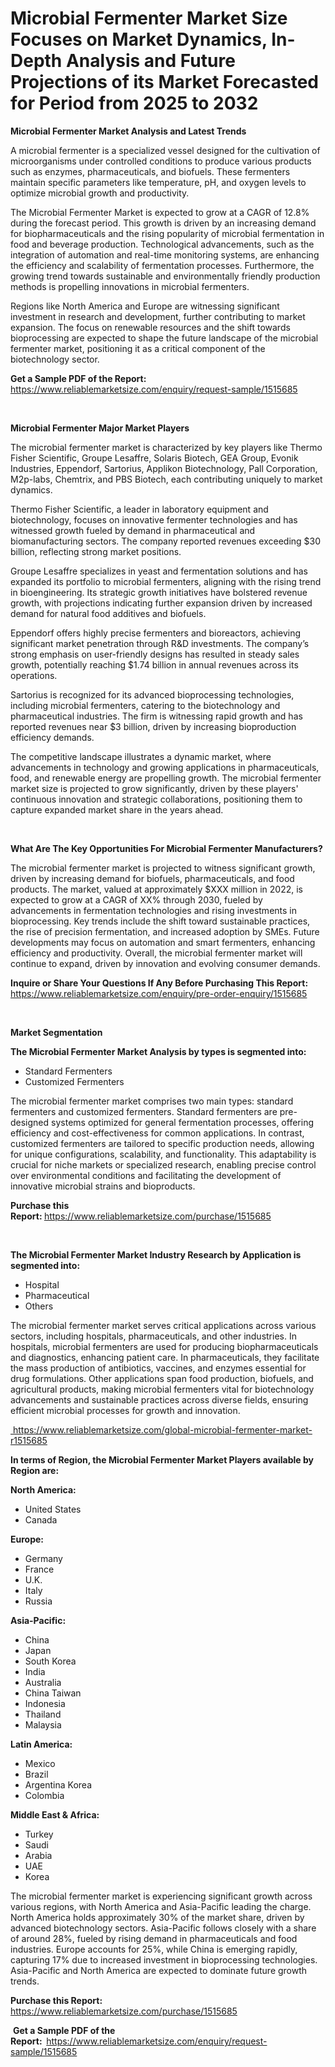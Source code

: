 <p><h1>Microbial Fermenter Market Size Focuses on Market Dynamics, In-Depth Analysis and Future Projections of its Market Forecasted for Period from 2025 to 2032</h1></p><p><strong>Microbial Fermenter Market Analysis and Latest Trends</strong></p>
<p><p>A microbial fermenter is a specialized vessel designed for the cultivation of microorganisms under controlled conditions to produce various products such as enzymes, pharmaceuticals, and biofuels. These fermenters maintain specific parameters like temperature, pH, and oxygen levels to optimize microbial growth and productivity.</p><p>The Microbial Fermenter Market is expected to grow at a CAGR of 12.8% during the forecast period. This growth is driven by an increasing demand for biopharmaceuticals and the rising popularity of microbial fermentation in food and beverage production. Technological advancements, such as the integration of automation and real-time monitoring systems, are enhancing the efficiency and scalability of fermentation processes. Furthermore, the growing trend towards sustainable and environmentally friendly production methods is propelling innovations in microbial fermenters.</p><p>Regions like North America and Europe are witnessing significant investment in research and development, further contributing to market expansion. The focus on renewable resources and the shift towards bioprocessing are expected to shape the future landscape of the microbial fermenter market, positioning it as a critical component of the biotechnology sector.</p></p>
<p><strong>Get a Sample PDF of the Report:&nbsp;</strong> <a href="https://www.reliablemarketsize.com/enquiry/request-sample/1515685?utm_campaign=3515&utm_medium=2&utm_source=Github&utm_content=ia&utm_term=16042025&utm_id=microbial-fermenter">https://www.reliablemarketsize.com/enquiry/request-sample/1515685</a></p>
<p>&nbsp;</p>
<p><strong>Microbial Fermenter Major Market Players</strong></p>
<p><p>The microbial fermenter market is characterized by key players like Thermo Fisher Scientific, Groupe Lesaffre, Solaris Biotech, GEA Group, Evonik Industries, Eppendorf, Sartorius, Applikon Biotechnology, Pall Corporation, M2p-labs, Chemtrix, and PBS Biotech, each contributing uniquely to market dynamics.</p><p>Thermo Fisher Scientific, a leader in laboratory equipment and biotechnology, focuses on innovative fermenter technologies and has witnessed growth fueled by demand in pharmaceutical and biomanufacturing sectors. The company reported revenues exceeding $30 billion, reflecting strong market positions.</p><p>Groupe Lesaffre specializes in yeast and fermentation solutions and has expanded its portfolio to microbial fermenters, aligning with the rising trend in bioengineering. Its strategic growth initiatives have bolstered revenue growth, with projections indicating further expansion driven by increased demand for natural food additives and biofuels.</p><p>Eppendorf offers highly precise fermenters and bioreactors, achieving significant market penetration through R&D investments. The company’s strong emphasis on user-friendly designs has resulted in steady sales growth, potentially reaching $1.74 billion in annual revenues across its operations.</p><p>Sartorius is recognized for its advanced bioprocessing technologies, including microbial fermenters, catering to the biotechnology and pharmaceutical industries. The firm is witnessing rapid growth and has reported revenues near $3 billion, driven by increasing bioproduction efficiency demands.</p><p>The competitive landscape illustrates a dynamic market, where advancements in technology and growing applications in pharmaceuticals, food, and renewable energy are propelling growth. The microbial fermenter market size is projected to grow significantly, driven by these players' continuous innovation and strategic collaborations, positioning them to capture expanded market share in the years ahead.</p></p>
<p>&nbsp;</p>
<p><strong>What Are The Key Opportunities For Microbial Fermenter Manufacturers?</strong></p>
<p><p>The microbial fermenter market is projected to witness significant growth, driven by increasing demand for biofuels, pharmaceuticals, and food products. The market, valued at approximately $XXX million in 2022, is expected to grow at a CAGR of XX% through 2030, fueled by advancements in fermentation technologies and rising investments in bioprocessing. Key trends include the shift toward sustainable practices, the rise of precision fermentation, and increased adoption by SMEs. Future developments may focus on automation and smart fermenters, enhancing efficiency and productivity. Overall, the microbial fermenter market will continue to expand, driven by innovation and evolving consumer demands.</p></p>
<p><strong>Inquire or Share Your Questions If Any Before Purchasing This Report:</strong> <a href="https://www.reliablemarketsize.com/enquiry/pre-order-enquiry/1515685?utm_campaign=3515&utm_medium=2&utm_source=Github&utm_content=ia&utm_term=16042025&utm_id=microbial-fermenter">https://www.reliablemarketsize.com/enquiry/pre-order-enquiry/1515685</a></p>
<p>&nbsp;</p>
<p><strong>Market Segmentation</strong></p>
<p><strong>The Microbial Fermenter Market Analysis by types is segmented into:</strong></p>
<p><ul><li>Standard Fermenters</li><li>Customized Fermenters</li></ul></p>
<p><p>The microbial fermenter market comprises two main types: standard fermenters and customized fermenters. Standard fermenters are pre-designed systems optimized for general fermentation processes, offering efficiency and cost-effectiveness for common applications. In contrast, customized fermenters are tailored to specific production needs, allowing for unique configurations, scalability, and functionality. This adaptability is crucial for niche markets or specialized research, enabling precise control over environmental conditions and facilitating the development of innovative microbial strains and bioproducts.</p></p>
<p><strong>Purchase this Report:&nbsp;</strong><a href="https://www.reliablemarketsize.com/purchase/1515685?utm_campaign=3515&utm_medium=2&utm_source=Github&utm_content=ia&utm_term=16042025&utm_id=microbial-fermenter">https://www.reliablemarketsize.com/purchase/1515685</a></p>
<p>&nbsp;</p>
<p><strong>The Microbial Fermenter Market Industry Research by Application is segmented into:</strong></p>
<p><ul><li>Hospital</li><li>Pharmaceutical</li><li>Others</li></ul></p>
<p><p>The microbial fermenter market serves critical applications across various sectors, including hospitals, pharmaceuticals, and other industries. In hospitals, microbial fermenters are used for producing biopharmaceuticals and diagnostics, enhancing patient care. In pharmaceuticals, they facilitate the mass production of antibiotics, vaccines, and enzymes essential for drug formulations. Other applications span food production, biofuels, and agricultural products, making microbial fermenters vital for biotechnology advancements and sustainable practices across diverse fields, ensuring efficient microbial processes for growth and innovation.</p></p>
<p><a href="https://www.reliablemarketsize.com/global-microbial-fermenter-market-r1515685?utm_campaign=3515&utm_medium=2&utm_source=Github&utm_content=ia&utm_term=16042025&utm_id=microbial-fermenter">&nbsp;https://www.reliablemarketsize.com/global-microbial-fermenter-market-r1515685</a></p>
<p><strong>In terms of Region, the Microbial Fermenter Market Players available by Region are:</strong></p>
<p>
    <p> <strong> North America: </strong>
        <ul>
            <li>United States</li>
            <li>Canada</li>
        </ul>
        </p> 
    <p> <strong> Europe: </strong>
        <ul>
            <li>Germany</li>
            <li>France</li>
            <li>U.K.</li>
            <li>Italy</li>
            <li>Russia</li>
        </ul>
        </p> 
    <p> <strong> Asia-Pacific: </strong>
        <ul>
            <li>China</li>
            <li>Japan</li>
            <li>South Korea</li>
            <li>India</li>
            <li>Australia</li>
            <li>China Taiwan</li>
            <li>Indonesia</li>
            <li>Thailand</li>
            <li>Malaysia</li>
        </ul>
        </p> 
    <p> <strong> Latin America: </strong>
        <ul>
            <li>Mexico</li>
            <li>Brazil</li>
            <li>Argentina Korea</li>
            <li>Colombia</li>
        </ul>
        </p> 
    <p> <strong> Middle East & Africa: </strong>
        <ul>
            <li>Turkey</li>
            <li>Saudi</li>
            <li>Arabia</li>
            <li>UAE</li>
            <li>Korea</li>
        </ul>
    </p>
    </p>
<p><p>The microbial fermenter market is experiencing significant growth across various regions, with North America and Asia-Pacific leading the charge. North America holds approximately 30% of the market share, driven by advanced biotechnology sectors. Asia-Pacific follows closely with a share of around 28%, fueled by rising demand in pharmaceuticals and food industries. Europe accounts for 25%, while China is emerging rapidly, capturing 17% due to increased investment in bioprocessing technologies. Asia-Pacific and North America are expected to dominate future growth trends.</p></p>
<p><strong>Purchase this Report: </strong><a href="https://www.reliablemarketsize.com/purchase/1515685?utm_campaign=3515&utm_medium=2&utm_source=Github&utm_content=ia&utm_term=16042025&utm_id=microbial-fermenter">https://www.reliablemarketsize.com/purchase/1515685</a></p>
<p>&nbsp;<strong>Get a Sample PDF of the Report:&nbsp;&nbsp;</strong><a href="https://www.reliablemarketsize.com/enquiry/request-sample/1515685?utm_campaign=3515&utm_medium=2&utm_source=Github&utm_content=ia&utm_term=16042025&utm_id=microbial-fermenter">https://www.reliablemarketsize.com/enquiry/request-sample/1515685</a></p>
<p><strong></strong></p>
<p><p></p><p></p><p></p></p>